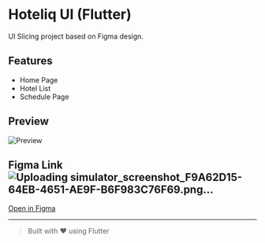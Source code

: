 # Hoteliq UI (Flutter)

UI Slicing project based on Figma design.

## Features
- Home Page
- Hotel List
- Schedule Page

## Preview
![Preview](screenshot.png)

## Figma Link![Uploading simulator_screenshot_F9A62D15-64EB-4651-AE9F-B6F983C76F69.png…]()

[Open in Figma](https://www.figma.com/community/file/1169928945460966636/hoteliq-booking-hotel-app-design)

---

> Built with ❤️ using Flutter
